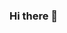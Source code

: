 ### Hi there 👋

<!--
**June-626/June-626** is a ✨ _special_ ✨ repository because its `README.md` (this file) appears on your GitHub profile.

Here are some ideas to get you started:

- 🔭 I’m currently working on AI leraning
- 🌱 I’m currently learning Java
- 🤔 I’m looking for help with machine learning
- 💬 Ask me about anything
- 📫 How to reach me: 1009679360@qq.com
- ⚡ Fun fact: playing stellaris
--> 
